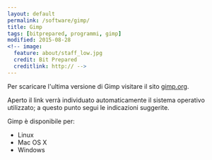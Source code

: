 ```yaml
---
layout: default
permalink: /software/gimp/ 
title: Gimp
tags: [bitprepared, programmi, gimp]
modified: 2015-08-28
<!-- image:
  feature: about/staff_low.jpg
  credit: Bit Prepared
  creditlink: http:// -->
---
```


Per scaricare l'ultima versione di Gimp visitare il sito [gimp.org](http://www.gimp.org/downloads/). 

Aperto il link verrà individuato automaticamente il sistema operativo utilizzato; a questo punto segui le indicazioni suggerite.

Gimp è disponibile per: 

* Linux
* Mac OS X
* Windows
